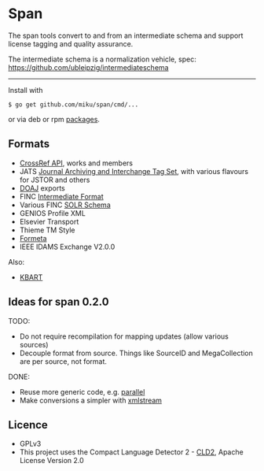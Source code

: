 Span
====

The span tools convert to and from an intermediate schema and support license
tagging and quality assurance.

The intermediate schema is a normalization vehicle, spec: https://github.com/ubleipzig/intermediateschema

----

Install with

    $ go get github.com/miku/span/cmd/...

or via deb or rpm [packages](https://github.com/miku/span/releases).

Formats
-------

* [CrossRef API](http://api.crossref.org/), works and members
* JATS [Journal Archiving and Interchange Tag Set](http://jats.nlm.nih.gov/archiving/versions.html), with various flavours for JSTOR and others
* [DOAJ](http://doaj.org/) exports
* FINC [Intermediate Format](https://github.com/ubleipzig/intermediateschema)
* Various FINC [SOLR Schema](https://github.com/finc/index/blob/master/schema.xml)
* GENIOS Profile XML
* Elsevier Transport
* Thieme TM Style
* [Formeta](https://github.com/culturegraph)
* IEEE IDAMS Exchange V2.0.0

Also:

* [KBART](http://www.uksg.org/KBART)

Ideas for span 0.2.0
--------------------

TODO:

* Do not require recompilation for mapping updates (allow various sources)
* Decouple format from source. Things like SourceID and MegaCollection are per source, not format.

DONE:

* Reuse more generic code, e.g. [parallel](http://github.com/miku/parallel)
* Make conversions a simpler with [xmlstream](https://github.com/miku/xmlstream)

Licence
-------

* GPLv3
* This project uses the Compact Language Detector 2 - [CLD2](https://github.com/CLD2Owners/cld2), Apache License Version 2.0
